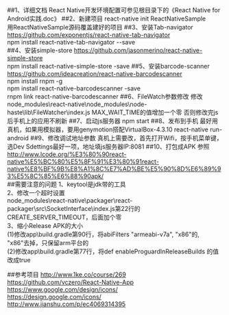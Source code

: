 ##1、详细文档
React Native开发环境配置可参见根目录下的《React Native for Android实践.doc》
##2、新建项目
react-native init ReactNativeSample <br>
用ReactNativeSample源码覆盖建好的项目
##3、安装Tab-navigator
https://github.com/exponentjs/react-native-tab-navigator <br>
npm install react-native-tab-navigator --save <br>
##4、安装simple-store
https://github.com/jasonmerino/react-native-simple-store <br>
npm install react-native-simple-store -save
##5、安装barcode-scanner
https://github.com/ideacreation/react-native-barcodescanner<br>
npm install rnpm -g <br>
npm install react-native-barcodescanner -save <br>
rnpm link react-native-barcodescanner
##6、FileWatch参数修改
 修改node_modules\react-native\node_modules\node-haste\lib\FileWatcher\index.js
 MAX_WAIT_TIME的值增加一个零
 否则修改完js后手机上的应用不刷新
##7、启动js服务器
npm start
##8、发布到手机
最好用真机，如果用模拟器，要用genymotion搭配VirtualBox-4.3.10
react-native run-android
##9、修改调试地址参数
真机上需要改，首先打开Wifi，按手机菜单键，选Dev Sdettings最好一项，地址填js服务器IP:8081
##10、打包成APK
参照
http://www.lcode.org/%E3%80%90react-native%E5%BC%80%E5%8F%91%E3%80%91react-native%E8%BF%9B%E8%A1%8C%E7%AD%BE%E5%90%8D%E6%89%93%E5%8C%85%E6%88%90apk/ <br>
##需要注意的问题
1、keytool是jdk带的工具 <br>
2、修改一个超时设置 <br>
node_modules\react-native\packager\react-packager\src\SocketInterface\index.js第22行的CREATE_SERVER_TIMEOUT，后面加个零 <br>
3、缩小Release APK的大小 <br>
  (1)修改app\build.gradle第90行，将abiFilters "armeabi-v7a", "x86"的, "x86"去掉，只保留arm平台的 <br>
  (2)修改app\build.gradle第77行，将def enableProguardInReleaseBuilds 的值改成true

##参考项目
http://www.1ke.co/course/269 <br>
https://github.com/vczero/React-Native-App <br>
https://www.google.com/design/icons/ <br>
https://design.google.com/icons/ <br>
http://www.jianshu.com/p/ec4069314395 